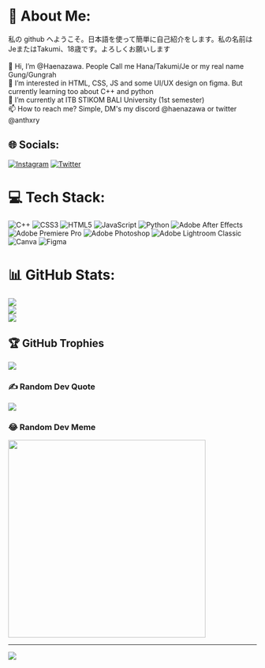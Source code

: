 # 💫 About Me:
私の github へようこそ。日本語を使って簡単に自己紹介をします。私の名前はJeまたはTakumi、18歳です。よろしくお願いします<br><br>👋 Hi, I’m @Haenazawa. People Call me Hana/Takumi/Je or my real name Gung/Gungrah<br>👀 I’m interested in HTML, CSS, JS and some UI/UX design on figma. But currently learning too about C++ and python<br>🌱 I’m currently at ITB STIKOM BALI University (1st semester)<br>📫 How to reach me? Simple, DM's my discord @haenazawa or twitter @anthxry


## 🌐 Socials:
[![Instagram](https://img.shields.io/badge/Instagram-%23E4405F.svg?logo=Instagram&logoColor=white)](https://instagram.com/@gxngrhm) [![Twitter](https://img.shields.io/badge/Twitter-%231DA1F2.svg?logo=Twitter&logoColor=white)](https://twitter.com/@anthxry) 

# 💻 Tech Stack:
![C++](https://img.shields.io/badge/c++-%2300599C.svg?style=flat&logo=c%2B%2B&logoColor=white) ![CSS3](https://img.shields.io/badge/css3-%231572B6.svg?style=flat&logo=css3&logoColor=white) ![HTML5](https://img.shields.io/badge/html5-%23E34F26.svg?style=flat&logo=html5&logoColor=white) ![JavaScript](https://img.shields.io/badge/javascript-%23323330.svg?style=flat&logo=javascript&logoColor=%23F7DF1E) ![Python](https://img.shields.io/badge/python-3670A0?style=flat&logo=python&logoColor=ffdd54) ![Adobe After Effects](https://img.shields.io/badge/Adobe%20After%20Effects-9999FF.svg?style=flat&logo=Adobe%20After%20Effects&logoColor=white) ![Adobe Premiere Pro](https://img.shields.io/badge/Adobe%20Premiere%20Pro-9999FF.svg?style=flat&logo=Adobe%20Premiere%20Pro&logoColor=white) ![Adobe Photoshop](https://img.shields.io/badge/adobe%20photoshop-%2331A8FF.svg?style=flat&logo=adobe%20photoshop&logoColor=white) ![Adobe Lightroom Classic](https://img.shields.io/badge/Adobe%20Lightroom%20Classic-31A8FF.svg?style=flat&logo=Adobe%20Lightroom%20Classic&logoColor=white) ![Canva](https://img.shields.io/badge/Canva-%2300C4CC.svg?style=flat&logo=Canva&logoColor=white) ![Figma](https://img.shields.io/badge/figma-%23F24E1E.svg?style=flat&logo=figma&logoColor=white)
# 📊 GitHub Stats:
![](https://github-readme-stats.vercel.app/api?username=Haenazawa&theme=vue-dark&hide_border=false&include_all_commits=false&count_private=false)<br/>
![](https://github-readme-streak-stats.herokuapp.com/?user=Haenazawa&theme=vue-dark&hide_border=false)<br/>
![](https://github-readme-stats.vercel.app/api/top-langs/?username=Haenazawa&theme=vue-dark&hide_border=false&include_all_commits=false&count_private=false&layout=compact)

## 🏆 GitHub Trophies
![](https://github-profile-trophy.vercel.app/?username=Haenazawa&theme=discord&no-frame=false&no-bg=true&margin-w=4)

### ✍️ Random Dev Quote
![](https://quotes-github-readme.vercel.app/api?type=horizontal&theme=radical)

### 😂 Random Dev Meme
<img src='https://randommeme-five.vercel.app/' style="height: 400px;"/>

---
[![](https://visitcount.itsvg.in/api?id=Haenazawa&icon=0&color=1)](https://visitcount.itsvg.in)

<!-- Proudly created with GPRM ( https://gprm.itsvg.in ) -->
